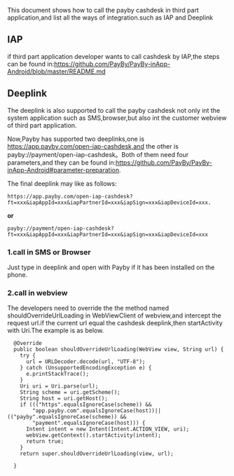 This document shows how to call the payby cashdesk in third part application,and list all the ways of integration.such as IAP and Deeplink
## IAP
if third part application developer wants to call cashdesk by IAP,the steps can be found in:https://github.com/PayBy/PayBy-inApp-Android/blob/master/README.md

## Deeplink 
The deeplink is also supported to call the payby cashdesk not only int the system application such as SMS,browser,but also int the customer webview of third part application.

Now,Payby has supported two deeplinks,one is https://app.payby.com/open-iap-cashdesk,and the other is payby://payment/open-iap-cashdesk。Both of them need four parameters,and they can be found in:https://github.com/PayBy/PayBy-inApp-Android#parameter-preparation.

The final deeplink may like as follows:
 
```
https://app.payby.com/open-iap-cashdesk?ft=xxx&iapAppId=xxx&iapPartnerId=xxx&iapSign=xxx&iapDeviceId=xxx.
```
**or**

```
payby://payment/open-iap-cashdesk?ft=xxx&iapAppId=xxx&iapPartnerId=xxx&iapSign=xxx&iapDeviceId=xxx
```
### 1.call in SMS or Browser

Just type in deeplink and open with Payby if it has been installed on the phone.

### 2.call in webview
 The developers need to override the the method named shouldOverrideUrlLoading in WebViewClient of webview,and intercept the request url.if the current url equal the cashdesk deeplink,then startActivity with Uri.The example is as below.
 
```
  @Override
  public boolean shouldOverrideUrlLoading(WebView view, String url) {
    try {
      url = URLDecoder.decode(url, "UTF-8");
    } catch (UnsupportedEncodingException e) {
      e.printStackTrace();
    }
    Uri uri = Uri.parse(url);
    String scheme = uri.getScheme();
    String host = uri.getHost();
    if ((("https".equalsIgnoreCase(scheme)) &&
        "app.payby.com".equalsIgnoreCase(host))||(("payby".equalsIgnoreCase(scheme)) &&
        "payment".equalsIgnoreCase(host))) {
      Intent intent = new Intent(Intent.ACTION_VIEW, uri);
      webView.getContext().startActivity(intent);
      return true;
    }
    return super.shouldOverrideUrlLoading(view, url);

  }
```



